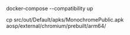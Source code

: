 docker-compose --compatibility up

cp src/out/Default/apks/MonochromePublic.apk aosp/external/chromium/prebuilt/arm64/